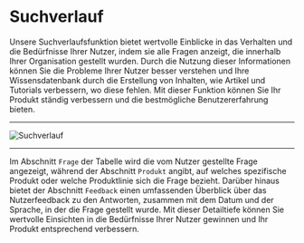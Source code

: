 
#  Suchverlauf


Unsere Suchverlaufsfunktion bietet wertvolle Einblicke in das Verhalten und die Bedürfnisse Ihrer Nutzer, indem sie alle Fragen anzeigt, die innerhalb Ihrer Organisation gestellt wurden. Durch die Nutzung dieser Informationen können Sie die Probleme Ihrer Nutzer besser verstehen und Ihre Wissensdatenbank durch die Erstellung von Inhalten, wie Artikel und Tutorials verbessern, wo diese fehlen. Mit dieser Funktion können Sie Ihr Produkt ständig verbessern und die bestmögliche Benutzererfahrung bieten.

---
![Suchverlauf](https://i.imgur.com/beYneUV.png)

---

Im Abschnitt `Frage` der Tabelle wird die vom Nutzer gestellte Frage angezeigt, während der Abschnitt `Produkt` angibt, auf welches spezifische Produkt oder welche Produktlinie sich die Frage bezieht. Darüber hinaus bietet der Abschnitt `Feedback` einen umfassenden Überblick über das Nutzerfeedback zu den Antworten, zusammen mit dem Datum und der Sprache, in der die Frage gestellt wurde. Mit dieser Detailtiefe können Sie wertvolle Einsichten in die Bedürfnisse Ihrer Nutzer gewinnen und Ihr Produkt entsprechend verbessern.
